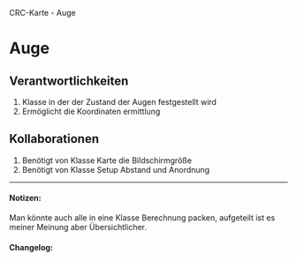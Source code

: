 CRC-Karte - Auge

# Auge
## Verantwortlichkeiten
1. Klasse in der der Zustand der Augen festgestellt wird
2. Ermöglicht die Koordinaten ermittlung

## Kollaborationen
1. Benötigt von Klasse Karte die Bildschirmgröße
2. Benötigt von Klasse Setup Abstand und Anordnung

---
#### Notizen:
Man könnte auch alle in eine Klasse Berechnung packen, aufgeteilt ist es meiner Meinung aber Übersichtlicher.

#### Changelog:
<!-- Hier eventuelle Abänderungen dokumentieren -->
